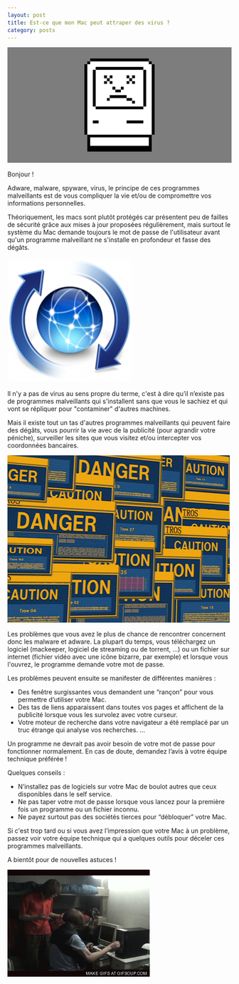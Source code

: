 ```yaml
---
layout: post
title: Est-ce que mon Mac peut attraper des virus ?
category: posts
---
```



![sadmac](/images/sadmac.png)

Bonjour !

Adware, malware, spyware, virus, le principe de ces programmes malveillants est de vous compliquer la vie et/ou de compromettre vos informations personnelles. 

Théoriquement, les macs sont plutôt protégés car présentent peu de failles de sécurité grâce aux mises à jour proposées régulièrement, mais surtout le système du Mac demande toujours le mot de passe de l'utilisateur avant qu'un programme malveillant ne s'installe en profondeur et fasse des dégâts. 

![update](/images/mac-os-update.png)

Il n'y a pas de virus au sens propre du terme, c'est à dire qu’il n’existe pas de programmes malveillants qui s'installent sans que vous le sachiez et qui vont se répliquer pour "contaminer" d'autres machines. 

Mais il existe tout un tas d'autres programmes malveillants qui peuvent faire des dégâts, vous pourrir la vie avec de la publicité (pour agrandir votre péniche), surveiller les sites que vous visitez et/ou intercepter vos coordonnées bancaires. 

![image](/images/popup.gif)

Les problèmes que vous avez le plus de chance de rencontrer concernent donc les malware et adware. La plupart du temps, vous téléchargez un logiciel (mackeeper, logiciel de streaming ou de torrent, …) ou un fichier sur internet (fichier vidéo avec une icône bizarre, par exemple) et lorsque vous l'ouvrez, le programme demande votre mot de passe.

Les problèmes peuvent ensuite se manifester de différentes manières :
- Des fenêtre surgissantes vous demandent une “rançon” pour vous permettre d’utiliser votre Mac.
- Des tas de liens apparaissent dans toutes vos pages et affichent de la publicité lorsque vous les survolez avec votre curseur.
- Votre moteur de recherche dans votre navigateur a été remplacé par un truc étrange qui analyse vos recherches.
...

Un programme ne devrait pas avoir besoin de votre mot de passe pour fonctionner normalement. En cas de doute, demandez l’avis à votre équipe technique préférée !


Quelques conseils :
- N’installez pas de logiciels sur votre Mac de boulot autres que ceux disponibles dans le self service.
- Ne pas taper votre mot de passe lorsque vous lancez pour la première fois un programme ou un fichier inconnu.
- Ne payez surtout pas des sociétés tierces pour “débloquer” votre Mac.

Si c'est trop tard ou si vous avez l’impression que votre Mac à un problème, passez voir votre équipe technique qui a quelques outils pour déceler ces programmes malveillants.

A bientôt pour de nouvelles astuces !

![image](/images/pc_explosion.gif)
